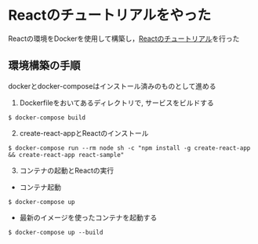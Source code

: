 # Reactのチュートリアルをやった

Reactの環境をDockerを使用して構築し，[Reactのチュートリアル](https://ja.reactjs.org/tutorial/tutorial.html#setup-option-2-local-development-environment)を行った

## 環境構築の手順

dockerとdocker-composeはインストール済みのものとして進める


1. Dockerfileをおいてあるディレクトリで, サービスをビルドする 

```
$ docker-compose build
```

2. create-react-appとReactのインストール

```
$ docker-compose run --rm node sh -c "npm install -g create-react-app && create-react-app react-sample"
```

3.  コンテナの起動とReactの実行

- コンテナ起動

```
$ docker-compose up
```


- 最新のイメージを使ったコンテナを起動する

```
$ docker-compose up --build
```